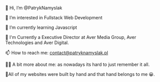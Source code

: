  👋 Hi, I’m @PatrykNamyslak
 

👀 I’m interested in Fullstack Web Development
 

🌱 I’m currently learning Javascript
 

💼 I'm Currently a Executive Director at Aver Media Group, Aver Technologies and Aver Digital.
 

📫 How to reach me: contact@patryknamyslak.pl


 🧑🏻 A bit more about me:
as nowadays its hard to just remember it all.
 

🔺All of my websites were built by hand and that hand belongs to me 😀.

<!---
PatrykNamyslak/PatrykNamyslak is a ✨ special ✨ repository because its `README.md` (this file) appears on your GitHub profile.
You can click the Preview link to take a look at your changes.
--->
